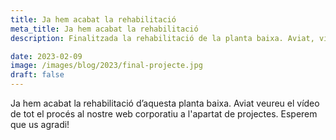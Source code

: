 ```yaml
---
title: Ja hem acabat la rehabilitació
meta_title: Ja hem acabat la rehabilitació
description: Finalitzada la rehabilitació de la planta baixa. Aviat, vídeo disponible al nostre web corporatiu.

date: 2023-02-09
image: /images/blog/2023/final-projecte.jpg
draft: false
---
```


Ja hem acabat la rehabilitació d’aquesta planta baixa. Aviat veureu el vídeo de tot el procés al nostre web corporatiu a l'apartat de projectes. Esperem que us agradi!
